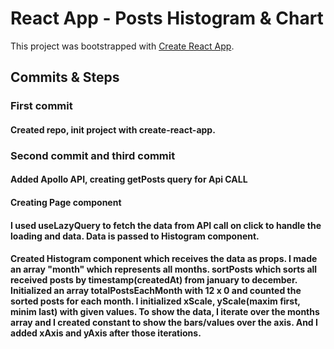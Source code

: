 # React App - Posts Histogram & Chart

This project was bootstrapped with [Create React App](https://github.com/facebook/create-react-app).

## Commits & Steps

### First commit

#### Created repo, init project with create-react-app.

### Second commit and third commit

#### Added Apollo API, creating getPosts query for Api CALL
#### Creating Page component
#### I used useLazyQuery to fetch the data from API call on click to handle the loading and data. Data is passed to Histogram component.
#### Created Histogram component which receives the data as props. I made an array "month" which represents  all months. sortPosts which sorts all received posts by timestamp(createdAt) from january to december. Initialized an array totalPostsEachMonth with 12 x 0 and counted the sorted posts for each month. I initialized xScale, yScale(maxim first, minim last) with given values. To show the data, I iterate over the months array and I created constant to show the bars/values over the axis. And I added xAxis and yAxis after those iterations.